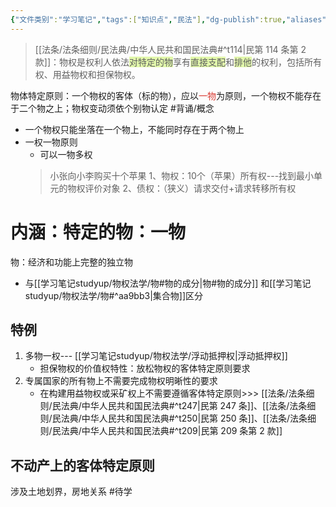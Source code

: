 ```yaml
---
{"文件类别":"学习笔记","tags":["知识点","民法"],"dg-publish":true,"aliases":["一权一物原则"],"permalink":"/学习笔记studyup/民法总论/客体特定原则/","dgPassFrontmatter":true,"created":"2024-09-20T15:55:27.355+08:00","updated":"2024-11-28T08:13:41.662+08:00"}
---
```


> [[法条/法条细则/民法典/中华人民共和国民法典#^t114\|民第 114 条第 2 款]]：物权是权利人依法<span style="background:rgba(205, 244, 105, 0.55)">对特定的物</span>享有<span style="background:rgba(205, 244, 105, 0.55)">直接支配</span>和<span style="background:rgba(205, 244, 105, 0.55)">排他</span>的权利，包括所有权、用益物权和担保物权。


物体特定原则：一个物权的客体（标的物），应以<font color="#d83931">一物</font>为原则，一个物权不能存在于二个物之上；物权变动须依个别物认定 #背诵/概念 
- 一个物权只能坐落在一个物上，不能同时存在于两个物上
- 一权一物原则
	- 可以一物多权
	>小张向小李购买十个苹果
	1、物权：10个（苹果）所有权---找到最小单元的物权评价对象
	2、债权：（狭义）请求交付+请求转移所有权
# 内涵：特定的物：一物
物：经济和功能上完整的独立物
- 与[[学习笔记studyup/物权法学/物#物的成分\|物#物的成分]] 和[[学习笔记studyup/物权法学/物#^aa9bb3\|集合物]]区分
## 特例 
1. 多物一权--- [[学习笔记studyup/物权法学/浮动抵押权\|浮动抵押权]]
	- 担保物权的价值权特性：放松物权的客体特定原则要求
2. 专属国家的所有物上不需要完成物权明晰性的要求
	- 在构建用益物权或采矿权上不需要遵循客体特定原则>>> [[法条/法条细则/民法典/中华人民共和国民法典#^t247\|民第 247 条]]、[[法条/法条细则/民法典/中华人民共和国民法典#^t250\|民第 250 条]]、[[法条/法条细则/民法典/中华人民共和国民法典#^t209\|民第 209 条第 2 款]]

## 不动产上的客体特定原则
涉及土地划界，房地关系 #待学 
